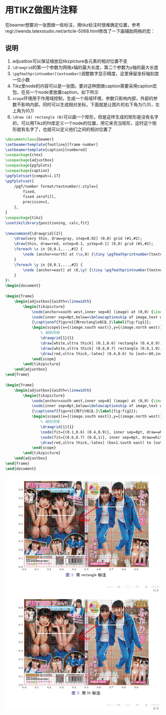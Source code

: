 # 用TIKZ做图片注释
在beamer想要对一张图做一些标注，用tikz标注时很难确定位置，参考regi://wenda.latexstudio.net/article-5068.html修改了一下画辅助网格的宏：
## 说明
1. adjustbox可以保证缩放后tikzpicture各元素的相对位置不变
2. `\drawgrid`的第一个参数为网格x轴的最大长度，第二个参数为y轴的最大长度
3. `\pgfmathprintnumber[textnumber]`调整数字显示精度，这里保留坐标轴刻度一位小数
4. Tikz里node的内容可以是一张图，要对这种图做caption需要采用caption宏包，在另一个node里放置caption，如下所示
5. `scope`环境用于作用域控制，生成一个局域环境，参数只影响内部，外部的参数不影响内部，同时可以生成相对坐标，下面就是让图片的右下角为(1,0)，左上角为(0,1)
6. `\draw (A) rectangle (B)`可以画一个矩形，但是这样生成的矩形是没有名字的，可以用Tikz的fit库定义一个node的位置，用它来充当矩形，这时这个矩形就有名字了，也就可以定义他们之间的相对位置了
```latex
\documentclass{beamer}
\setbeamertemplate{footline}[frame number]
\setbeamertemplate{caption}[numbered]
\usepackage{ctex}
\usepackage{adjustbox}
\usepackage{pgfplots}
\usepackage{caption}
\pgfplotsset{compat=1.17}
\pgfplotsset{
	/pgf/number format/textnumber/.style={
		fixed,
		fixed zerofill,
		precision=1,
	},
}
\usepackage{tikz}
\usetikzlibrary{positioning, calc,fit}

\newcommand{\drawgrid}[2]{
	\draw[very thin, draw=gray, step=0.02] (0,0) grid (#1,#2);
	\draw[thin, draw=red, xstep=0.1, ystep=0.1] (0,0) grid (#1,#2);
	\foreach \x in {0,0.1,...,#1} {
		\node [anchor=north] at (\x,0) {\tiny \pgfmathprintnumber[textnumber]{\x}};
	}
	\foreach \y in {0,0.1,...,#2} {
		\node [anchor=east] at (0,\y) {\tiny \pgfmathprintnumber[textnumber]{\y}};
	}
}%
\begin{document}

\begin{frame}
	\begin{adjustbox}{width=\linewidth}
		\begin{tikzpicture}
			\node[anchor=south west,inner sep=0] (image) at (0,0) {\includegraphics[width=\linewidth]{ji ji.jpg}};
			\node[inner sep=0pt,below=\belowcaptionskip of image,text width=\linewidth]
			{\captionof{figure}{用rectangle标注.}\label{fig:fig1}};
			\begin{scope}[x={(image.south east)},y={(image.north west)}]
				% 辅助网格
				\drawgrid{1}{1}
				\draw[white,ultra thick] (0.1,0.6) rectangle (0.4,0.9);
				\draw[white,ultra thick] (0.6,0.7) rectangle (0.8,1.0);
				\draw[red,ultra thick,-latex] (0.4,0.6) to [out=-60,in=200] node[anchor=north,red,yshift=-2] {\textbf{hello!}} (0.6,0.7);
			\end{scope}
		\end{tikzpicture}
	\end{adjustbox}
\end{frame}

\begin{frame}
	\begin{adjustbox}{width=\linewidth}
		\begin{tikzpicture}
			\node[anchor=south west,inner sep=0] (image) at (0,0) {\includegraphics[width=\linewidth]{ji ji.jpg}};
			\node[inner sep=0pt,below=\belowcaptionskip of image,text width=\linewidth]
			{\captionof{figure}{用fit标注.}\label{fig:fig2}};
			\begin{scope}[x={(image.south east)},y={(image.north west)}]
				% 辅助网格
				\drawgrid{1}{1}
				\node[fit={(0.1,0.6) (0.4,0.9)}, inner sep=0pt, draw=white, ultra thick] (box1) {};
				\node[fit={(0.6,0.7) (0.8,1)}, inner sep=0pt, draw=white, ultra thick] (box2) {};
				\draw[red,ultra thick,-latex] (box1.south east) to [out=-60,in=200] node[anchor=north,red,yshift=-2] {\textbf{hello!}} (box2.south west);
			\end{scope}
		\end{tikzpicture}
	\end{adjustbox}
\end{frame}
\end{document}
```
![](0001.jpg)
![](0002.jpg)